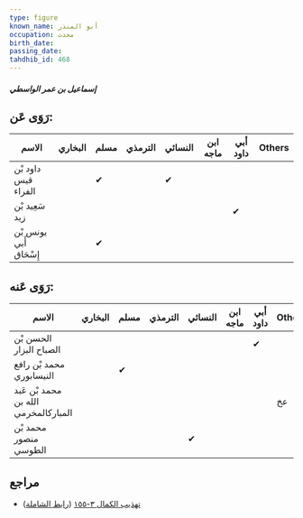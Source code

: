 ```yaml
---
type: figure
known_name: أبو المنذر
occupation: محدث
birth_date:
passing_date:
tahdhib_id: 468
---
```

##### إسماعيل بن عمر الواسطي

## رَوَى عَن:
| الاسم                  | البخاري | مسلم | الترمذي | النسائي | ابن ماجه | أبي داود | Others |
| ---------------------- | ------- | ---- | ------- | ------- | -------- | -------- | ------ |
| داود بْن قيس الفراء    |         | ✔    |         | ✔       |          |          |        |
| سَعِيد بْن زيد         |         |      |         |         |          | ✔        |        |
| يونس بْن أَبي إِسْحَاق |         | ✔    |         |         |          |          |        |
## رَوَى عَنه:
| الاسم                                | البخاري | مسلم | الترمذي | النسائي | ابن ماجه | أبي داود | Others |
| ------------------------------------ | ------- | ---- | ------- | ------- | -------- | -------- | ------ |
| الحسن بْن الصباح البزار              |         |      |         |         |          | ✔        |        |
| محمد بْن رافع النيسابوري             |         | ✔    |         |         |          |          |        |
| محمد بْن عَبد الله بن المباركالمخرمي |         |      |         |         |          |          | عخ     |
| محمد بْن منصور الطوسي                |         |      |         | ✔       |          |          |        |
## مراجع
- [تهذيب الكمال ٣-١٥٥](obsidian://open?vault=Tahdhib-al-Kamal&file=Figures/٤٦٨-إسماعيل%20بن%20عمر%20الواسطي) ([رابط الشاملة](https://shamela.ws/book/3722/1169))
